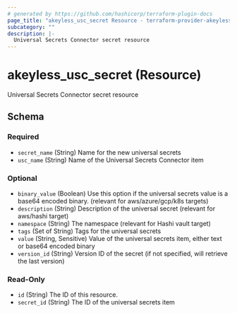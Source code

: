 ```yaml
---
# generated by https://github.com/hashicorp/terraform-plugin-docs
page_title: "akeyless_usc_secret Resource - terraform-provider-akeyless"
subcategory: ""
description: |-
  Universal Secrets Connector secret resource
---
```


# akeyless_usc_secret (Resource)

Universal Secrets Connector secret resource



<!-- schema generated by tfplugindocs -->
## Schema

### Required

- `secret_name` (String) Name for the new universal secrets
- `usc_name` (String) Name of the Universal Secrets Connector item

### Optional

- `binary_value` (Boolean) Use this option if the universal secrets value is a base64 encoded binary. (relevant for aws/azure/gcp/k8s targets)
- `description` (String) Description of the universal secret (relevant for aws/hashi target)
- `namespace` (String) The namespace (relevant for Hashi vault target)
- `tags` (Set of String) Tags for the universal secrets
- `value` (String, Sensitive) Value of the universal secrets item, either text or base64 encoded binary
- `version_id` (String) Version ID of the secret (if not specified, will retrieve the last version)

### Read-Only

- `id` (String) The ID of this resource.
- `secret_id` (String) The ID of the universal secrets item



